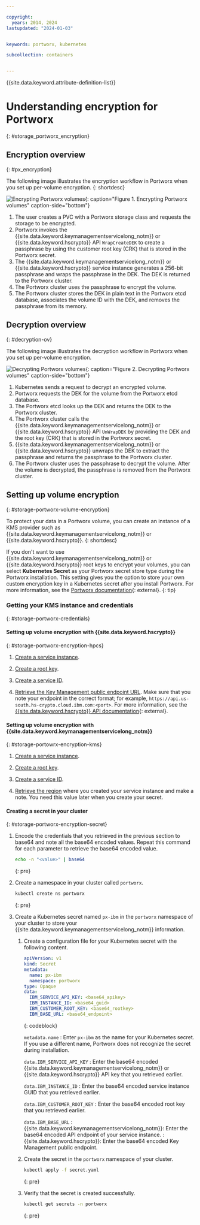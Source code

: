 ```yaml
---

copyright: 
  years: 2014, 2024
lastupdated: "2024-01-03"


keywords: portworx, kubernetes

subcollection: containers


---
```


{{site.data.keyword.attribute-definition-list}}

# Understanding encryption for Portworx
{: #storage_portworx_encryption}

## Encryption overview
{: #px_encryption}

The following image illustrates the encryption workflow in Portworx when you set up per-volume encryption.
{: shortdesc}


![Encrypting Portworx volumes](images/cs_px_volume_encryption.png "Encrypting Portworx volumes"){: caption="Figure 1. Encrypting Portworx volumes" caption-side="bottom"}


1. The user creates a PVC with a Portworx storage class and requests the storage to be encrypted.
2. Portworx invokes the {{site.data.keyword.keymanagementservicelong_notm}} or {{site.data.keyword.hscrypto}} API `WrapCreateDEK` to create a passphrase by using the customer root key (CRK) that is stored in the Portworx secret.
3. The {{site.data.keyword.keymanagementservicelong_notm}} or {{site.data.keyword.hscrypto}} service instance generates a 256-bit passphrase and wraps the passphrase in the DEK. The DEK is returned to the Portworx cluster.
4. The Portworx cluster uses the passphrase to encrypt the volume.
5. The Portworx cluster stores the DEK in plain text in the Portworx etcd database, associates the volume ID with the DEK, and removes the passphrase from its memory.

## Decryption overview
{: #decryption-ov}

The following image illustrates the decryption workflow in Portworx when you set up per-volume encryption.

![Decrypting Portworx volumes](images/cs_px_volume_decryption.png "Decrypting Portworx volumes"){: caption="Figure 2. Decrypting Portworx volumes" caption-side="bottom"}

1. Kubernetes sends a request to decrypt an encrypted volume.
2. Portworx requests the DEK for the volume from the Portworx etcd database.
3. The Portworx etcd looks up the DEK and returns the DEK to the Portworx cluster.
4. The Portworx cluster calls the {{site.data.keyword.keymanagementservicelong_notm}} or {{site.data.keyword.hscrypto}} API `UnWrapDEK` by providing the DEK and the root key (CRK) that is stored in the Portworx secret.
5. {{site.data.keyword.keymanagementservicelong_notm}} or {{site.data.keyword.hscrypto}} unwraps the DEK to extract the passphrase and returns the passphrase to the Portworx cluster.
6. The Portworx cluster uses the passphrase to decrypt the volume. After the volume is decrypted, the passphrase is removed from the Portworx cluster.  


## Setting up volume encryption 
{: #storage-portworx-volume-encryption}

To protect your data in a Portworx volume, you can create an instance of a KMS provider such as {{site.data.keyword.keymanagementservicelong_notm}} or {{site.data.keyword.hscrypto}}. 
{: shortdesc}

If you don't want to use {{site.data.keyword.keymanagementservicelong_notm}} or {{site.data.keyword.hscrypto}} root keys to encrypt your volumes, you can select **Kubernetes Secret** as your Portworx secret store type during the Portworx installation. This setting gives you the option to store your own custom encryption key in a Kubernetes secret after you install Portworx. For more information, see the [Portworx documentation](https://docs.portworx.com/portworx-enterprise/operations/key-management/kubernetes-secrets){: external}.
{: tip}

### Getting your KMS instance and credentials
{: #storage-portworx-credentials}

#### Setting up volume encryption with {{site.data.keyword.hscrypto}}
{: #storage-portworx-encryption-hpcs}

1. [Create a service instance](/docs/hs-crypto?topic=hs-crypto-provision&interface=ui).

1. [Create a root key](/docs/hs-crypto?topic=hs-crypto-create-root-keys&interface=ui).

1. [Create a service ID](/docs/account?topic=account-serviceids&interface=cli#serviceids).

1. [Retrieve the Key Management public endpoint URL](/docs/hs-crypto?topic=hs-crypto-regions#service-endpoints). Make sure that you note your endpoint in the correct format; for example, `https://api.us-south.hs-crypto.cloud.ibm.com:<port>`. For more information, see the [{{site.data.keyword.hscrypto}} API documentation](https://cloud.ibm.com/apidocs/hs-crypto#getinstance){: external}.

#### Setting up volume encryption with {{site.data.keyword.keymanagementservicelong_notm}}
{: #storage-portowrx-encryption-kms}

1. [Create a service instance](/docs/key-protect?topic=key-protect-provision#provision-overview).

1. [Create a root key](/docs/key-protect?topic=key-protect-create-root-keys&interface=ui).

1. [Create a service ID](/docs/account?topic=account-serviceids&interface=cli#serviceids).

1. [Retrieve the region](/docs/key-protect?topic=key-protect-regions#regions) where you created your service instance and make a note. You need this value later when you create your secret.


#### Creating a secret in your cluster
{: #storage-portworx-encryption-secret}

1. Encode the credentials that you retrieved in the previous section to base64 and note all the base64 encoded values. Repeat this command for each parameter to retrieve the base64 encoded value.
    ```sh
    echo -n "<value>" | base64
    ```
    {: pre}

2. Create a namespace in your cluster called `portworx`.
    ```sh
    kubectl create ns portworx
    ```
    {: pre}

3. Create a Kubernetes secret named `px-ibm` in the `portworx` namespace of your cluster to store your {{site.data.keyword.keymanagementservicelong_notm}} information.
    1. Create a configuration file for your Kubernetes secret with the following content.
        ```yaml
        apiVersion: v1
        kind: Secret
        metadata:
          name: px-ibm
          namespace: portworx
        type: Opaque
        data:
          IBM_SERVICE_API_KEY: <base64_apikey>
          IBM_INSTANCE_ID: <base64_guid>
          IBM_CUSTOMER_ROOT_KEY: <base64_rootkey>
          IBM_BASE_URL: <base64_endpoint>
        ```
        {: codeblock}

        `metadata.name`
        :   Enter `px-ibm` as the name for your Kubernetes secret. If you use a different name, Portworx does not recognize the secret during installation.
        
        `data.IBM_SERVICE_API_KEY`
        :   Enter the base64 encoded {{site.data.keyword.keymanagementservicelong_notm}} or {{site.data.keyword.hscrypto}} API key that you retrieved earlier.
        
        `data.IBM_INSTANCE_ID`
        :   Enter the base64 encoded service instance GUID that you retrieved earlier.
        
        `data.IBM_CUSTOMER_ROOT_KEY`
        :   Enter the base64 encoded root key that you retrieved earlier.
        
        `data.IBM_BASE_URL`
        :   {{site.data.keyword.keymanagementservicelong_notm}}: Enter the base64 encoded API endpoint of your service instance.
        :   {{site.data.keyword.hscrypto}}: Enter the base64 encoded Key Management public endpoint.

    2. Create the secret in the `portworx` namespace of your cluster.
        ```sh
        kubectl apply -f secret.yaml
        ```
        {: pre}

    3. Verify that the secret is created successfully.
        ```sh
        kubectl get secrets -n portworx
        ```
        {: pre}







